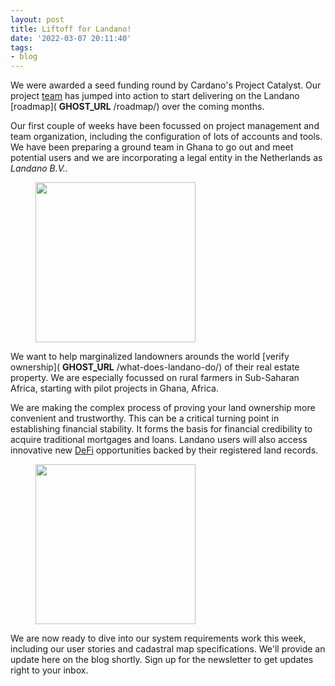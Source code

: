 ```yaml
---
layout: post
title: Liftoff for Landano!
date: '2022-03-07 20:11:40'
tags:
- blog
---
```


We were awarded a seed funding round by Cardano's Project Catalyst. Our project [team](https://landano.io/team/) has jumped into action to start delivering on the Landano [roadmap]( __GHOST_URL__ /roadmap/) over the coming months.

Our first couple of weeks have been focussed on project management and team organization, including the configuration of lots of accounts and tools. We have been preparing a ground team in Ghana to go out and meet potential users and we are incorporating a legal entity in the Netherlands as _Landano B.V.._

<figure class="kg-card kg-image-card"><img src=" __GHOST_URL__ /content/images/2022/03/file-2.png" class="kg-image" alt loading="lazy" width="256" height="256"></figure>

We want to help marginalized landowners arounds the world [verify ownership]( __GHOST_URL__ /what-does-landano-do/) of their real estate property. We are especially focussed on rural farmers in Sub-Saharan Africa, starting with pilot projects in Ghana, Africa.   
  
We are making the complex process of proving your land ownership more convenient and trustworthy. This can be a critical turning point in establishing financial stability. It forms the basis for financial credibility to acquire traditional mortgages and loans. Landano users will also access innovative new [DeFi](https://www.investopedia.com/decentralized-finance-defi-5113835) opportunities backed by their registered land records.

<figure class="kg-card kg-image-card"><img src=" __GHOST_URL__ /content/images/2022/03/clipboard.png" class="kg-image" alt loading="lazy" width="256" height="256"></figure>

We are now ready to dive into our system requirements work this week, including our user stories and cadastral map specifications. We'll provide an update here on the blog shortly. Sign up for the newsletter to get updates right to your inbox.


